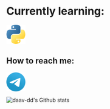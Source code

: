 # Currently learning:
<a href="https://www.python.org/" target="blank"><img title="Python" src="assets/python.svg" width="50" height="50"/></a>

## How to reach me:
<a href="https://t.me/licenziato" target="blank"><img align="center" src="assets/telegram.svg" height="50" width="50"/></a>

![daav-dd's Github stats](https://github-readme-stats.vercel.app/api/?username=daav-dd&show_icons=true&theme=radical)
